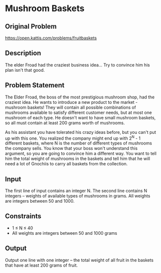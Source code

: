 # Mushroom Baskets

## Original Problem
https://open.kattis.com/problems/fruitbaskets

## Description
The elder Froad had the craziest business idea... Try to convince him his plan isn't that good.

## Problem Statement
The Elder Froad, the boss of the most prestigious mushroom shop, had the craziest idea. He wants to introduce a new product to the market - mushroom baskets! They will contain all possible combinations of mushrooms available to satisfy different customer needs, but at most one mushroom of each type. He doesn't want to have small mushroom baskets, so all must contain at least 200 grams worth of mushrooms.

As his assistant you have tolerated his crazy ideas before, but you can't put up with this one. You realized the company might end up with 2<sup>N</sup> - 1 different baskets, where N is the number of different types of mushrooms the company sells. You know that your boss won't understand this argument, so you are going to convince him a different way. You want to tell him the total weight of mushrooms in the baskets and tell him that he will need a lot of Gnochiis to carry all baskets from the collection.

## Input
The first line of input contains an integer N. The second line contains N integers – weights of available types of mushrooms in grams. All weights are integers between 50 and 1000.

## Constraints
- 1 ≤ N ≤ 40
- All weights are integers between 50 and 1000 grams

## Output
Output one line with one integer – the total weight of all fruit in the baskets that have at least 200 grams of fruit.